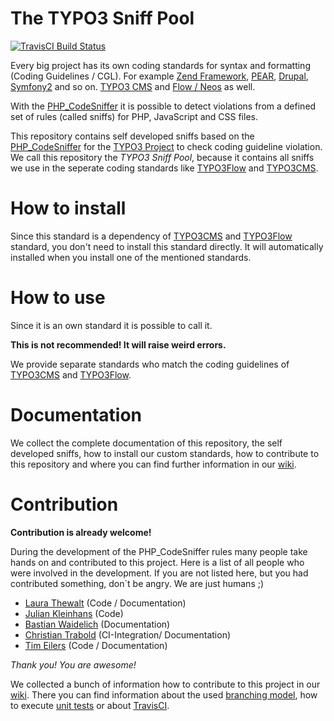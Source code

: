 The TYPO3 Sniff Pool
====================

[![TravisCI Build Status](https://travis-ci.org/typo3-ci/TYPO3SniffPool.svg?branch=develop)](https://travis-ci.org/typo3-ci/TYPO3SniffPool)

Every big project has its own coding standards for syntax and formatting (Coding Guidelines / CGL). For example [Zend Framework](http://framework.zend.com/manual/en/coding-standard.html), [PEAR](http://pear.php.net/manual/en/standards.php), [Drupal](http://drupal.org/coding-standards), [Symfony2](http://symfony.com/doc/current/contributing/code/standards.html) and so on. [TYPO3 CMS](http://docs.typo3.org/typo3cms/CodingGuidelinesReference/) and [Flow / Neos](http://docs.typo3.org/flow/TYPO3FlowDocumentation/TheDefinitiveGuide/PartV/CodingGuideLines/Index.html) as well.

With the [PHP_CodeSniffer](https://github.com/squizlabs/PHP_CodeSniffer) it is possible to detect violations from a defined set of rules (called sniffs) for PHP, JavaScript and CSS files.

This repository contains self developed sniffs based on the [PHP_CodeSniffer](https://github.com/squizlabs/PHP_CodeSniffer) for the [TYPO3 Project](http://typo3.org/) to check coding guideline violation.
We call this repository the _TYPO3 Sniff Pool_, because it contains all sniffs we use in the seperate coding standards like [TYPO3Flow](https://github.com/typo3-ci/TYPO3Flow) and [TYPO3CMS](https://github.com/typo3-ci/TYPO3CMS).

How to install
==============

Since this standard is a dependency of [TYPO3CMS](https://github.com/typo3-ci/TYPO3CMS) and [TYPO3Flow](https://github.com/typo3-ci/TYPO3Flow) standard, you don't need to install this standard directly. It will automatically installed when you install one of the mentioned standards. 

How to use
==========

Since it is an own standard it is possible to call it. 

**This is not recommended! It will raise weird errors.**

We provide separate standards who match the coding guidelines of [TYPO3CMS](https://github.com/typo3-ci/TYPO3CMS) and [TYPO3Flow](https://github.com/typo3-ci/TYPO3Flow).

Documentation
=============
We collect the complete documentation of this repository, the self developed sniffs, how to install our custom standards, how to contribute to this repository and where you can find further information in our [wiki](https://github.com/typo3-ci/TYPO3SniffPool/wiki).

Contribution
============
**Contribution is already welcome!**

During the development of the PHP_CodeSniffer rules many people take hands on and contributed to this project. Here is a list of all people who were involved in the development. If you are not listed here, but you had contributed something, don`t be angry. We are just humans ;)

* [Laura Thewalt](http://forge.typo3.org/users/4267) (Code / Documentation)
* [Julian Kleinhans](http://forge.typo3.org/users/47) (Code)
* [Bastian Waidelich](http://forge.typo3.org/users/61) (Documentation)
* [Christian Trabold](http://forge.typo3.org/users/599) (CI-Integration/ Documentation)
* [Tim Eilers](http://forge.typo3.org/users/20>) (Code / Documentation)

*Thank you! You are awesome!*

We collected a bunch of information how to contribute to this project in our [wiki](https://github.com/typo3-ci/TYPO3SniffPool/wiki#contribute). There you can find information about the used [branching model](https://github.com/typo3-ci/TYPO3SniffPool/wiki/Branching-model), how to execute [unit tests](https://github.com/typo3-ci/TYPO3SniffPool/wiki/Unit-tests) or about [TravisCI](https://github.com/typo3-ci/TYPO3SniffPool/wiki/TravisCI).
